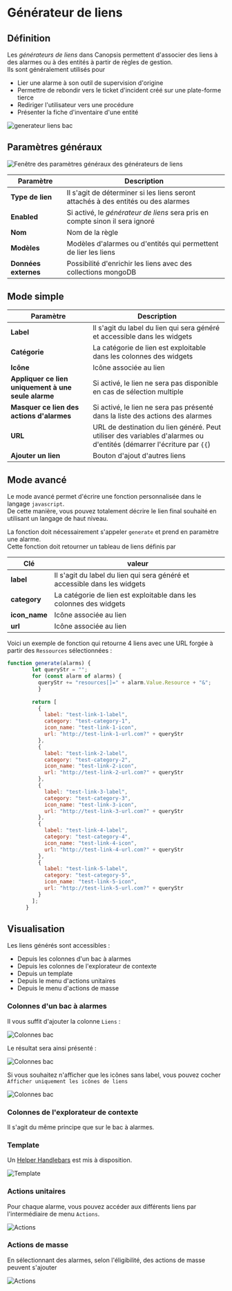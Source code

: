 # Générateur de liens

## Définition

Les *générateurs de liens* dans Canopsis permettent d'associer des liens à des alarmes ou à des entités à partir de règles de gestion.  
Ils sont généralement utilisés pour 

* Lier une alarme à son outil de supervision d'origine
* Permettre de rebondir vers le ticket d'incident créé sur une plate-forme tierce
* Rediriger l'utilisateur vers une procédure
* Présenter la fiche d'inventaire d'une entité


![generateur liens bac](./img/generateur-liens-bac1.png)


## Paramètres généraux

![Fenêtre des paramètres généraux des générateurs de liens](img/generateur-liens-general-parameters.png)

| Paramètre | Description |
| --- | --- |
| **Type de lien** | Il s'agit de déterminer si les liens seront attachés à des entités ou des alarmes |
| **Enabled** | Si activé, le *générateur de liens* sera pris en compte sinon il sera ignoré |
| **Nom** | Nom de la règle |
| **Modèles** | Modèles d'alarmes ou d'entités qui permettent de lier les liens |
| **Données externes** | Possibilité d'enrichir les liens avec des collections mongoDB |


## Mode simple


| Paramètre | Description |
| --- | --- |
| **Label** | Il s'agit du label du lien qui sera généré et accessible dans les widgets |
| **Catégorie** | La catégorie de lien est exploitable dans les colonnes des widgets |
| **Icône** | Icône associée au lien |
| **Appliquer ce lien uniquement à une seule alarme** | Si activé, le lien ne sera pas disponible en cas de sélection multiple |
| **Masquer ce lien des actions d'alarmes** | Si activé, le lien ne sera pas présenté dans la liste des actions des alarmes |
| **URL** | URL de destination du lien généré. Peut utiliser des variables d'alarmes ou d'entités (démarrer l'écriture par `{{`) |
| **Ajouter un lien** | Bouton d'ajout d'autres liens |

## Mode avancé

Le mode avancé permet d'écrire une fonction personnalisée dans le langage `javascript`.  
De cette manière, vous pouvez totalement décrire le lien final souhaité en utilisant un langage de haut niveau.  

La fonction doit nécessairement s'appeler `generate` et prend en paramètre une alarme.  
Cette fonction doit retourner un tableau de liens définis par 

| Clé | valeur |
| --- | --- |
| **label** | Il s'agit du label du lien qui sera généré et accessible dans les widgets |
| **category** | La catégorie de lien est exploitable dans les colonnes des widgets |
| **icon_name** | Icône associée au lien |
| **url** | Icône associée au lien |


Voici un exemple de fonction qui retourne 4 liens avec une URL forgée à partir des `Ressources` sélectionnées :

```js
function generate(alarms) {
        let queryStr = "";
        for (const alarm of alarms) {
          queryStr += "resources[]=" + alarm.Value.Resource + "&";
          }
      
        return [
          {
            label: "test-link-1-label",
            category: "test-category-1",
            icon_name: "test-link-1-icon",
            url: "http://test-link-1-url.com?" + queryStr
          },
          {
            label: "test-link-2-label",
            category: "test-category-2",
            icon_name: "test-link-2-icon",
            url: "http://test-link-2-url.com?" + queryStr
          },
          {
            label: "test-link-3-label",
            category: "test-category-3",
            icon_name: "test-link-3-icon",
            url: "http://test-link-3-url.com?" + queryStr
          },
          {
            label: "test-link-4-label",
            category: "test-category-4",
            icon_name: "test-link-4-icon",
            url: "http://test-link-4-url.com?" + queryStr
          },
          {
            label: "test-link-5-label",
            category: "test-category-5",
            icon_name: "test-link-5-icon",
            url: "http://test-link-5-url.com?" + queryStr
          }
        ];
      }
```

## Visualisation

Les liens générés sont accessibles :

* Depuis les colonnes d'un bac à alarmes
* Depuis les colonnes de l'explorateur de contexte
* Depuis un template
* Depuis le menu d'actions unitaires
* Depuis le menu d'actions de masse

### Colonnes d'un bac à alarmes

Il vous suffit d'ajouter la colonne `Liens` :  

![Colonnes bac](./img/generateur-liens-visu-bac.png)

Le résultat sera ainsi présenté :

![Colonnes bac](./img/generateur-liens-visu-bac2.png)

Si vous souhaitez n'afficher que les icônes sans label, vous pouvez cocher `Afficher uniquement les icônes de liens`

![Colonnes bac](./img/generateur-liens-visu-bac3.png)

### Colonnes de l'explorateur de contexte

Il s'agit du même principe que sur le bac à alarmes.


### Template

Un [Helper Handlebars](../interface/helpers/index.md#helper-links) est mis à disposition.

![Template](./img/generateur-liens-visu-template.png)


### Actions unitaires

Pour chaque alarme, vous pouvez accéder aux différents liens par l'intermédiaire de menu `Actions`.

![Actions](./img/generateur-liens-visu-actions.png)

### Actions de masse

En sélectionnant des alarmes, selon l'éligibilité, des actions de masse peuvent s'ajouter

![Actions](./img/generateur-liens-visu-actionsmasse.png)
